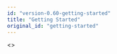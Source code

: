```yaml
---
id: "version-0.60-getting-started"
title: "Getting Started"
original_id: "getting-started"
---
```


<>
  <meta name="viewport" content="width=device-width, initial-scale=1" />
  <style
    dangerouslySetInnerHTML={{
      __html:
        "\n.invisible {\n  visibility: hidden;\n  display: none;\n}\n.visible {\n  visibility: visible;\n}\n.toggler {\n    margin-bottom: 1em;\n}\n.toggler ul {\n    width: 100%;\n    display: inline-block;\n    list-style-type: none;\n    padding: 0;\n    margin: 0;\n    border-bottom: 1px solid #6d6d6d;\n    cursor: default;\n}\n.toggleActive{\n  font-weight: 700;\n}\n.toggleInactive{\n  font-weight: 400;\n}\n"
    }}
  />
  This guide will help you get started on setting up your very first React
  Native for Windows app. Make sure you have installed all of the [development
  dependencies](rnw-dependencies.md). If you're looking to build directly from
  the repo or you want to make contributions to the react-native-windows, check
  out the guide for [building the react-native-windows repo](building-rnw.md).
  For information around how to set up React Native, see the [React Native
  Getting Started
  Guide](http://facebook.github.io/react-native/docs/getting-started.html).
  <div>
    <div className="toggler">
      <ul role="tablist">
        <li
          aria-selected="true"
          role="tab"
          tabIndex={0}
          id="stableTab"
          className="toggleActive"
          onclick="displayTab('stable')"
        >
          {" "}
          Stable{" "}
        </li>
        <li
          aria-selected="false"
          role="tab"
          tabIndex={0}
          id="betaTab"
          onclick="displayTab('beta')"
        >
          {" "}
          Beta{" "}
        </li>
      </ul>
    </div>
    <div id="stable">
      The latest and recommended release to use. ## Install React Native for
      Windows Remember to call `react-native init` from the place you want your
      project directory to live. ``` npx react-native init{" "}
      <project name="">
        {" "}
        --version ^0.60.0 ``` ### Navigate into this newly created directory
        Once your project has been initialized, React Native will have created a
        new sub directory where all your generated files live. ``` cd{" "}
        <project name="">
          ``` ### Install the React Native Windows CLI Now you'll want to
          install all the Windows React Native [command line
          instructions](https://www.npmjs.com/package/rnpm-plugin-windows). ```
          yarn add rnpm-plugin-windows --dev ``` &gt;**If using NPM** &gt;
          &gt;```npm install --save rnpm-plugin-windows``` ### Install the
          Windows extension Lastly, install the React Native for Windows
          packages. ``` npx react-native windows ``` &gt; You will be asked
          during this last installation to accept and overwrite your metro.js
          pre-existing file. If you are starting a new app, this should have no
          impact. If you are adding Windows to your existing app and you have
          modified the metro.config.js file, please back up your changes, run
          the command and copy over to take effect. We are tracking [this issue
          here](https://github.com/microsoft/react-native-windows-samples/issues/277).
        </project>
      </project>
    </div>
    <div id="beta" className="invisible">
      &gt;The newest release guaranteed to get the features and content first;
      however, not all bugs or framework quirks have been fixed. &gt; &gt;Once
      Beta has been completely vetted for bugs and has been out long enough to
      be considered fit for mass consumption, it will become the new Stable. ##
      Install React Native for Windows (beta) Remember to call `react-native
      init` from the place you want your project directory to live. ``` npx
      react-native init{" "}
      <project name="">
        {" "}
        --version ^0.61.5 ``` ### Navigate into this newly created directory
        Once your project has been initialized, React Native will have created a
        new sub directory where all your generated files live. ``` cd{" "}
        <project name="">
          ``` ### Install the React Native Windows CLI Now you'll want to
          install all the Windows React Native [command line
          instructions](https://www.npmjs.com/package/rnpm-plugin-windows). ```
          yarn add rnpm-plugin-windows --dev ``` &gt;**If using NPM** &gt;
          &gt;```npm install --save rnpm-plugin-windows``` ### Install the
          Windows extension Lastly, install the React Native for Windows
          packages. ``` npx react-native windows --template beta ``` &gt; You
          will be asked during this last installation to accept and overwrite
          your metro.js pre-existing file. If you are starting a new app, this
          should have no impact. If you are adding Windows to your existing app
          and you have modified the metro.config.js file, please back up your
          changes, run the command and copy over to take effect. We are tracking
          [this issue
          here](https://github.com/microsoft/react-native-windows/issues/4698).
        </project>
      </project>
    </div>
  </div>
  ## Running a React Native Windows App &gt; Make sure a browser is launched and
  running before running a React Native Windows app. &gt; Also ensure your
  system meets all the
  [requirements](https://microsoft.github.io/react-native-windows/docs/rnw-dependencies)
  to build a Windows app as well. - Without Using Visual Studio In your React
  Native Windows project directory, run: ``` npx react-native run-windows ``` A
  new Command Prompt window will open with the React packager as well as a
  `react-native-windows` app. This step may take a while during first run since
  it involves building the entire project and all dependencies. You can now
  start developing! :tada: - Using Visual Studio - Open the solution file in the
  application folder in Visual Studio (e.g.,
  `AwesomeProject/windows/AwesomeProject.sln`) - Select the `Debug`
  configuration and the `x64` platform from the combo box controls to the left
  of the `Run` button and underneath the `Team` and `Tools` menu item. - Run
  `yarn start` from your project directory, and wait for the React Native
  packager to report success. - Click the `Run` button to the right of the
  platform combo box control in VS, or select the `Debug`-&gt;`Start without
  Debugging` menu item. You now see your new app and Chrome should have loaded
  `http://localhost:8081/debugger-ui/` in a new tab. Press `F12` or
  `Ctrl+Shift+I` in Chrome to open its Developer Tools. :tada: - With VS Code -
  Open your applications folder in VS Code. - Install the [React Native
  Tools](https://marketplace.visualstudio.com/items?itemName=msjsdiag.vscode-react-native)
  plugin for VS Code. - Create a new file in the applications root directory,
  `.vscode/launch.json` and paste the following configuration: ```
  {"{"}
  "version": "0.2.0", "configurations": [{"{"}
  "name": "Debug Windows", "cwd": "${"{"}workspaceFolder{"}"}", "type":
  "reactnative", "request": "launch", "platform": "windows"
  {"}"}]{"}"}
  ``` - Press `F5` or navigate to the debug menu (alternatively press
  `Ctrl+Shift+D`) and in the Debug dropdown select "Debug Windows" and press the
  green arrow to run the application. ## Authoring Native Modules See [Native
  Modules and React Native Windows](native-modules.md). ## Building a standalone
  React Native Windows App Follow these steps to build a version of your app
  that you can install or publish to the store. This version will package your
  bundle and assets into the appx package so you don't need to run Metro. - Open
  the solution in Visual Studio - Select the DebugBundle or ReleaseBundle
  configuration from the Configuration Manager dropdown. DebugBundle is similar
  to Debug in that it adds more debugging info to the native code. Use this if
  you want to debug the native code. ReleaseBundle is similar to Release, you'll
  typically use this when producing a final package to publish to the store. -
  Build the solution. You can now launch without first launching Metro. - If you
  want to build an appx package to share or publish, use the Project =&gt;
  Publish =&gt; Create App Packages... option.
</>

